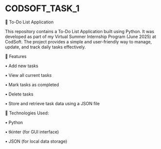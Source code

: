# CODSOFT_TASK_1

📝 To-Do List Application

This repository contains a To-Do List Application built using Python. It was developed as part of my Virtual Summer Internship Program (June 2025) at CodSoft.
The project provides a simple and user-friendly way to manage, update, and track daily tasks effectively.

🚀 Features

• Add new tasks

• View all current tasks

• Mark tasks as completed

• Delete tasks

• Store and retrieve task data using a JSON file

🔧 Technologies Used:

• Python

• tkinter (for GUI interface)

• JSON (for local data storage)

